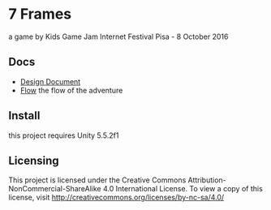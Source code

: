 # 7 Frames
a game by Kids Game Jam
Internet Festival Pisa - 8 October 2016

## Docs
- [Design Document](7F_DesignDocument.md)
- [Flow](7F_Flow.md) the flow of the adventure

## Install
this project requires Unity 5.5.2f1

## Licensing
This project is licensed under the Creative Commons Attribution-NonCommercial-ShareAlike 4.0 International License.
To view a copy of this license, visit http://creativecommons.org/licenses/by-nc-sa/4.0/

